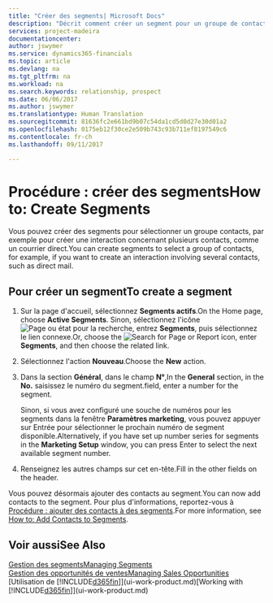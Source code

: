 ```yaml
---
title: "Créer des segments| Microsoft Docs"
description: "Décrit comment créer un segment pour un groupe de contacts dans Financials, par exemple, afin de cibler plusieurs contacts avec un courrier direct."
services: project-madeira
documentationcenter: 
author: jswymer
ms.service: dynamics365-financials
ms.topic: article
ms.devlang: na
ms.tgt_pltfrm: na
ms.workload: na
ms.search.keywords: relationship, prospect
ms.date: 06/06/2017
ms.author: jswymer
ms.translationtype: Human Translation
ms.sourcegitcommit: 81636fc2e661bd9b07c54da1cd5d0d27e30d01a2
ms.openlocfilehash: 0175eb12f30ce2e509b743c93b711ef8197549c6
ms.contentlocale: fr-ch
ms.lasthandoff: 09/11/2017

---
```

# <a name="how-to-create-segments"></a><span data-ttu-id="db74d-103">Procédure : créer des segments</span><span class="sxs-lookup"><span data-stu-id="db74d-103">How to: Create Segments</span></span>
<span data-ttu-id="db74d-104">Vous pouvez créer des segments pour sélectionner un groupe contacts, par exemple pour créer une interaction concernant plusieurs contacts, comme un courrier direct.</span><span class="sxs-lookup"><span data-stu-id="db74d-104">You can create segments to select a group of contacts, for example, if you want to create an interaction involving several contacts, such as direct mail.</span></span>

## <a name="to-create-a-segment"></a><span data-ttu-id="db74d-105">Pour créer un segment</span><span class="sxs-lookup"><span data-stu-id="db74d-105">To create a segment</span></span>
1. <span data-ttu-id="db74d-106">Sur la page d'accueil, sélectionnez **Segments actifs**.</span><span class="sxs-lookup"><span data-stu-id="db74d-106">On the Home page, choose **Active Segments**.</span></span> <span data-ttu-id="db74d-107">Sinon, sélectionnez l'icône ![Page ou état pour la recherche](media/ui-search/search_small.png "icône Page ou état pour la recherche"), entrez **Segments**, puis sélectionnez le lien connexe.</span><span class="sxs-lookup"><span data-stu-id="db74d-107">Or, choose the ![Search for Page or Report](media/ui-search/search_small.png "Search for Page or Report icon") icon, enter **Segments**, and then choose the related link.</span></span>
2. <span data-ttu-id="db74d-108">Sélectionnez l'action **Nouveau**.</span><span class="sxs-lookup"><span data-stu-id="db74d-108">Choose the **New** action.</span></span>
3. <span data-ttu-id="db74d-109">Dans la section **Général**, dans le champ **N°**,</span><span class="sxs-lookup"><span data-stu-id="db74d-109">In the **General** section, in the **No.**</span></span> <span data-ttu-id="db74d-110">saisissez le numéro du segment.</span><span class="sxs-lookup"><span data-stu-id="db74d-110">field, enter a number for the segment.</span></span>

    <span data-ttu-id="db74d-111">Sinon, si vous avez configuré une souche de numéros pour les segments dans la fenêtre **Paramètres marketing**, vous pouvez appuyer sur Entrée pour sélectionner le prochain numéro de segment disponible.</span><span class="sxs-lookup"><span data-stu-id="db74d-111">Alternatively, if you have set up number series for segments in the **Marketing Setup** window, you can press Enter to select the next available segment number.</span></span>
4. <span data-ttu-id="db74d-112">Renseignez les autres champs sur cet en-tête.</span><span class="sxs-lookup"><span data-stu-id="db74d-112">Fill in the other fields on the header.</span></span>

<span data-ttu-id="db74d-113">Vous pouvez désormais ajouter des contacts au segment.</span><span class="sxs-lookup"><span data-stu-id="db74d-113">You can now add contacts to the segment.</span></span> <span data-ttu-id="db74d-114">Pour plus d'informations, reportez-vous à [Procédure : ajouter des contacts à des segments](marketing-add-contact-segment.md).</span><span class="sxs-lookup"><span data-stu-id="db74d-114">For more information, see [How to: Add Contacts to Segments](marketing-add-contact-segment.md).</span></span>

## <a name="see-also"></a><span data-ttu-id="db74d-115">Voir aussi</span><span class="sxs-lookup"><span data-stu-id="db74d-115">See Also</span></span>
[<span data-ttu-id="db74d-116">Gestion des segments</span><span class="sxs-lookup"><span data-stu-id="db74d-116">Managing Segments</span></span>](marketing-segments.md)  
[<span data-ttu-id="db74d-117">Gestion des opportunités de ventes</span><span class="sxs-lookup"><span data-stu-id="db74d-117">Managing Sales Opportunities</span></span>](marketing-manage-sales-opportunities.md)  
<span data-ttu-id="db74d-118">[Utilisation de [!INCLUDE[d365fin](includes/d365fin_md.md)]](ui-work-product.md)</span><span class="sxs-lookup"><span data-stu-id="db74d-118">[Working with [!INCLUDE[d365fin](includes/d365fin_md.md)]](ui-work-product.md)</span></span>  

